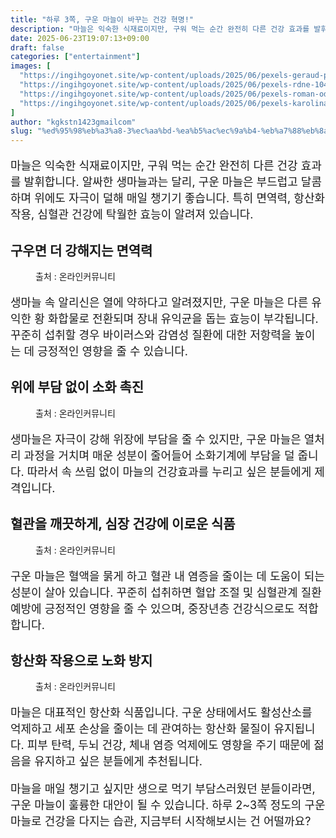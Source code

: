 ```yaml
---
title: "하루 3쪽, 구운 마늘이 바꾸는 건강 혁명!"
description: "마늘은 익숙한 식재료이지만, 구워 먹는 순간 완전히 다른 건강 효과를 발휘합니다. 알싸한 생마늘과는 달리, 구운 마늘은 부드럽고 달콤하며 위에도 자극이 덜해 매일 챙기기 좋습니다. 특히 면역력, 항산화 작용, 심혈관 건강에 탁월한 효능이 알려져 있습니다."
date: 2025-06-23T19:07:13+09:00
draft: false
categories: ["entertainment"]
images: [
  "https://ingihgoyonet.site/wp-content/uploads/2025/06/pexels-geraud-pfeiffer-6605641-1-683x1024.jpg"
  "https://ingihgoyonet.site/wp-content/uploads/2025/06/pexels-rdne-10432389-1024x683.jpg"
  "https://ingihgoyonet.site/wp-content/uploads/2025/06/pexels-roman-odintsov-6585293-1024x683.jpg"
  "https://ingihgoyonet.site/wp-content/uploads/2025/06/pexels-karolina-grabowska-4022190-1024x683.jpg"
]
author: "kgkstn1423gmailcom"
slug: "%ed%95%98%eb%a3%a8-3%ec%aa%bd-%ea%b5%ac%ec%9a%b4-%eb%a7%88%eb%8a%98%ec%9d%b4-%eb%b0%94%ea%be%b8%eb%8a%94-%ea%b1%b4%ea%b0%95-%ed%98%81%eb%aa%85"
---
```


<p style="font-size:18px">마늘은 익숙한 식재료이지만, 구워 먹는 순간 완전히 다른 건강 효과를 발휘합니다. 알싸한 생마늘과는 달리, 구운 마늘은 부드럽고 달콤하며 위에도 자극이 덜해 매일 챙기기 좋습니다. 특히 면역력, 항산화 작용, 심혈관 건강에 탁월한 효능이 알려져 있습니다.</p> <h2 >구우면 더 강해지는 면역력</h2> <figure ><img src="https://ingihgoyonet.site/wp-content/uploads/2025/06/pexels-geraud-pfeiffer-6605641-1-683x1024.jpg" alt="" style="aspect-ratio:16/9;object-fit:cover"/><figcaption >출처 : 온라인커뮤니티</figcaption></figure> <p style="font-size:18px">생마늘 속 알리신은 열에 약하다고 알려졌지만, 구운 마늘은 다른 유익한 황 화합물로 전환되며 장내 유익균을 돕는 효능이 부각됩니다. 꾸준히 섭취할 경우 바이러스와 감염성 질환에 대한 저항력을 높이는 데 긍정적인 영향을 줄 수 있습니다.</p> <h2 >위에 부담 없이 소화 촉진</h2> <figure ><img src="https://ingihgoyonet.site/wp-content/uploads/2025/06/pexels-rdne-10432389-1024x683.jpg" alt="" style="aspect-ratio:16/9;object-fit:cover"/><figcaption >출처 : 온라인커뮤니티</figcaption></figure> <p style="font-size:18px">생마늘은 자극이 강해 위장에 부담을 줄 수 있지만, 구운 마늘은 열처리 과정을 거치며 매운 성분이 줄어들어 소화기계에 부담을 덜 줍니다. 따라서 속 쓰림 없이 마늘의 건강효과를 누리고 싶은 분들에게 제격입니다.</p> <h2 >혈관을 깨끗하게, 심장 건강에 이로운 식품</h2> <figure ><img src="https://ingihgoyonet.site/wp-content/uploads/2025/06/pexels-roman-odintsov-6585293-1024x683.jpg" alt="" style="aspect-ratio:16/9;object-fit:cover"/><figcaption >출처 : 온라인커뮤니티</figcaption></figure> <p style="font-size:18px">구운 마늘은 혈액을 묽게 하고 혈관 내 염증을 줄이는 데 도움이 되는 성분이 살아 있습니다. 꾸준히 섭취하면 혈압 조절 및 심혈관계 질환 예방에 긍정적인 영향을 줄 수 있으며, 중장년층 건강식으로도 적합합니다.</p> <h2 >항산화 작용으로 노화 방지</h2> <figure ><img src="https://ingihgoyonet.site/wp-content/uploads/2025/06/pexels-karolina-grabowska-4022190-1024x683.jpg" alt="" style="aspect-ratio:16/9;object-fit:cover"/><figcaption >출처 : 온라인커뮤니티</figcaption></figure> <p style="font-size:18px">마늘은 대표적인 항산화 식품입니다. 구운 상태에서도 활성산소를 억제하고 세포 손상을 줄이는 데 관여하는 항산화 물질이 유지됩니다. 피부 탄력, 두뇌 건강, 체내 염증 억제에도 영향을 주기 때문에 젊음을 유지하고 싶은 분들에게 추천됩니다.</p> <p style="font-size:18px">마늘을 매일 챙기고 싶지만 생으로 먹기 부담스러웠던 분들이라면, 구운 마늘이 훌륭한 대안이 될 수 있습니다. 하루 2~3쪽 정도의 구운 마늘로 건강을 다지는 습관, 지금부터 시작해보시는 건 어떨까요?</p>